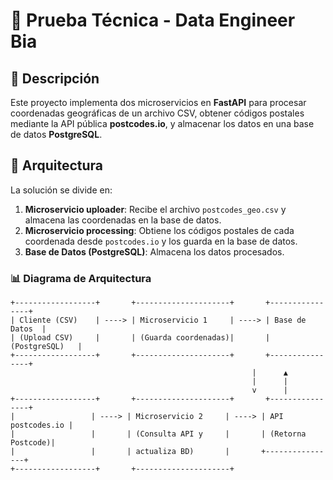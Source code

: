 # 🚀 Prueba Técnica - Data Engineer Bia

## 📌 Descripción
Este proyecto implementa dos microservicios en **FastAPI** para procesar coordenadas geográficas de un archivo CSV, obtener códigos postales mediante la API pública **postcodes.io**, y almacenar los datos en una base de datos **PostgreSQL**.

## 📁 Arquitectura
La solución se divide en:
1. **Microservicio uploader**: Recibe el archivo `postcodes_geo.csv` y almacena las coordenadas en la base de datos.
2. **Microservicio processing**: Obtiene los códigos postales de cada coordenada desde `postcodes.io` y los guarda en la base de datos.
3. **Base de Datos (PostgreSQL)**: Almacena los datos procesados.

### 📊 Diagrama de Arquitectura
```plaintext
+------------------+       +---------------------+       +----------------+
| Cliente (CSV)    | ----> | Microservicio 1     | ----> | Base de Datos  |
| (Upload CSV)     |       | (Guarda coordenadas)|       | (PostgreSQL)   |
+------------------+       +---------------------+       +----------------+
                                                      |      ▲
                                                      |      |
                                                      v      |
+------------------+       +---------------------+       +----------------+
|                 | ----> | Microservicio 2     | ----> | API postcodes.io |
|                 |       | (Consulta API y     |       | (Retorna Postcode)|
|                 |       | actualiza BD)       |       +----------------+
+------------------+       +---------------------+ 